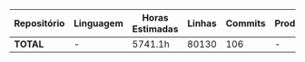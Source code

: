 | Repositório | Linguagem | Horas Estimadas | Linhas | Commits | Produtividade |
|-------------|-----------|-----------------|--------|---------|---------------|
| **TOTAL** | - | 5741.1h | 80130 | 106 | - |
